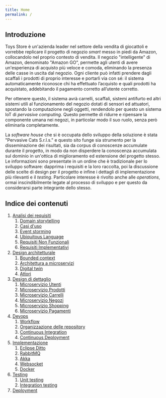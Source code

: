 ```yaml
---
title: Home
permalink: /
---
```


## Introduzione

Toys Store è un'azienda leader nel settore della vendita di giocattoli e vorrebbe replicare il progetto di negozio _smart_ messo
in piedi da Amazon, collocandolo nel proprio contesto di vendita. Il negozio "intelligente" di Amazon, denominato "Amazon
GO", permette agli utenti di avere un'esperienza di acquisto più veloce e comoda, eliminando la presenza delle casse in uscita dal
negozio. Ogni cliente può infatti prendere dagli scaffali i prodotti di proprio interesse e portarli via con sé: il sistema
automaticamente riconosce chi ha effettuato l’acquisto e quali prodotti ha acquistato, addebitando il pagamento corretto
all’utente corretto.

Per ottenere questo, il sistema avrà carrelli, scaffali, sistemi antifurto ed altri sistemi utili al funzionamento del negozio
dotati di sensori ed attuatori, spostando la computazione negli oggetti, rendendolo per questo un sistema IoT di _pervasive computing_.
Questo permette di ridurre e ripensare la componente umana nei negozi, in particolar modo il suo ruolo, senza però eliminarla
completamente.

La _software house_ che si è occupata dello sviluppo della soluzione è stata "Pervasive Cats S.r.l.s." e questo sito funge sia
strumento per la disseminazione dei risultati, sia da corpus di conoscenze accumulate durante il progetto, in modo da non disperdere
la conoscenza accumulata sul dominio in un'ottica di miglioramento ed estensione del progetto stesso. Le informazioni sono presentate
in un ordine che è tradizionale per lo sviluppo software: dapprima i requisiti e la loro raccolta, poi la discussione delle scelte
di design per il progetto e infine i dettagli di implementazione più rilevanti e il _testing_. Particolare interesse è rivolto
anche alle _operations_, ormai inscindibilmente legate al processo di sviluppo e per questo da considerarsi parte integrante dello
stesso.

## Indice dei contenuti

1. [Analisi dei requisiti](/toys-store/requirements)
    1. [Domain storytelling](/toys-store/requirements#domain-storytelling)
    2. [Casi d'uso](/toys-store/requirements#casi-duso)
    3. [Event storming](/toys-store/requirements#event-storming)
    4. [Ubiquitous Language](/toys-store/requirements#ubiquitous-language)
    5. [Requisiti Non Funzionali](/toys-store/requirements#requisiti-non-funzionali)
    6. [Requisiti Implementativi](/toys-store/requirements#requisiti-implementativi)
2. [Design architetturale](/toys-store/architectural_design)
    1. [Bounded context](/toys-store/architectural_design#bounded-context)
    2. [Architettura a microservizi](/toys-store/architectural_design#architettura-a-microservizi)
    3. [Digital twin](/toys-store/architectural_design#digital-twin)
    4. [Attori](/toys-store/arcitectural_design#attori)
3. [Design di dettaglio](/toys-store/detailed_design)
    1. [Microservizio Utenti](/toys-store/detailed_design#microservizio-utenti)
    2. [Microservizio Prodotti](/toys-store/detailed_design#microservizio-prodotti)
    3. [Microservizio Carrelli](/toys-store/detailed_design#microservizio-carrelli)
    4. [Microservizio Negozi](/toys-store/detailed_design#microservizio-negozi)
    5. [Microservizio Shopping](/toys-store/detailed_design#microservizio-shopping)
    6. [Microservizio Pagamenti](/toys-store/detailed_design#microservizio-pagamenti)
4. [Devops](/toys-store/devops)
    1. [Workflow](/toys-store/devops#workflow)
    2. [Organizzazione delle repository](/toys-store/devops#organizzazione-delle-repository)
    3. [Continuous Integration](/toys-store/devops#continuous-integration)
    4. [Continuous Deployment](/toys-store/devops#continuous-deployment)
5. [Implementazione](/toys-store/implementation)
    1. [Eclipse Ditto](/toys-store/implementation#eclipse-ditto)
    2. [RabbitMQ](/toys-store/implementation#rabbitmq)
    3. [Akka](/toys-store/implementation#akka)
    4. [Websocket](/toys-store/implementation#websocket)
    5. [Docker](/toys-store/implementation#docker)
6. [Testing](/toys-store/testing)
    1. [Unit testing](/toys-store/testing#unit-testing)
    2. [Integration testing](/toys-store/testing#integration-testing)
7. [Deployment](/toys-store/deployment)

